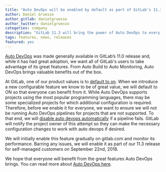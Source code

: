 ```yaml
---
title: "Auto DevOps will be enabled by default as part of GitLab’s 11.3 release"
author: Daniel Gruesso
author_gitlab: danielgruesso
author_twitter: danielgruesso
categories: company
description: "GitLab 11.3 will bring the power of Auto DevOps to every user"
tags: features, news, releases
featured: yes
---
```


[Auto DevOps](/stages-devops-lifecycle/auto-devops/) was made generally available in GitLab’s 11.0 release and, while it has had great adoption,
we want all of GitLab's users to take advantage of its great features. From Auto Build to Auto Monitoring,
Auto DevOps brings valuable benefits out of the box.

At GitLab, one of our product values is to [default to on](/handbook/product/product-principles/#configuration-principles).
When we introduce a new configurable feature we know to be of great value, we will default to ON so that everyone can
benefit from it. While Auto DevOps supports projects using the most popular programming languages, there may be some
specialized projects for which additional configuration is required. Therefore, before we
enable it for everyone, we want to ensure we will not be running Auto DevOps pipelines for projects
that are not supported. To that end, we will [disable auto devops automatically](https://gitlab.com/gitlab-org/gitlab-ce/issues/39923)
if a pipeline fails. GitLab will notify the project owner of this attempt so they can make the necessary configuration
changes to work with auto devops if desired.

We will initially enable this feature gradually on gitlab.com and monitor its performance. Barring any
issues, we will enable it as part of our 11.3 release for self-managed customers on September 22nd, 2018.

We hope that everyone will benefit from the great features Auto DevOps brings. You can read more
about [Auto DevOps here](https://docs.gitlab.com/ee/topics/autodevops).
